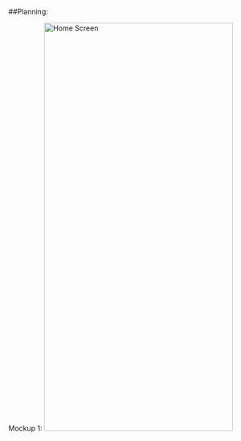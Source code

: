 ##Planning:

Mockup 1: 
<img width="376" height="813" alt="Home Screen" src="https://github.com/user-attachments/assets/7a4804fb-aa22-4403-889e-64d2fe0669cb" />
